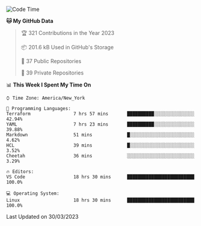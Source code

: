 <!--START_SECTION:waka-->
![Code Time](http://img.shields.io/badge/Code%20Time-165%20hrs%2050%20mins-blue)

**🐱 My GitHub Data** 

> 🏆 321 Contributions in the Year 2023
 > 
> 📦 201.6 kB Used in GitHub's Storage 
 > 
> 📜 37 Public Repositories 
 > 
> 🔑 39 Private Repositories  
 > 
📊 **This Week I Spent My Time On** 

```text
⌚︎ Time Zone: America/New_York

💬 Programming Languages: 
Terraform                7 hrs 57 mins       ██████████░░░░░░░░░░░░░░░   42.94% 
YAML                     7 hrs 23 mins       ██████████░░░░░░░░░░░░░░░   39.88% 
Markdown                 51 mins             █░░░░░░░░░░░░░░░░░░░░░░░░   4.62% 
HCL                      39 mins             █░░░░░░░░░░░░░░░░░░░░░░░░   3.52% 
Cheetah                  36 mins             ░░░░░░░░░░░░░░░░░░░░░░░░░   3.29%

🔥 Editors: 
VS Code                  18 hrs 30 mins      █████████████████████████   100.0%

💻 Operating System: 
Linux                    18 hrs 30 mins      █████████████████████████   100.0%

```


 Last Updated on 30/03/2023
<!--END_SECTION:waka-->